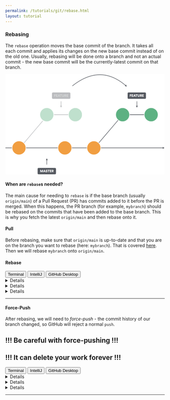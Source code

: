 ```yaml
---
permalink: /tutorials/git/rebase.html
layout: tutorial
---
```

### Rebasing
The `rebase` operation moves the base commit of the branch.
It takes all each commit and applies its changes on the new base commit instead of on the old one.
Usually, rebasing will be done onto a branch and not an actual commit - the new base commit will be the currently-latest commit on that branch.

<img src="img/rebase-diagram.png" width=700/>

#### When are `rebase`s needed?
The main cause for needing to `rebase` is if the base branch (usually `origin/main`) of a Pull Request (PR) has commits added to it before the PR is merged.
When this happens, the PR branch (for example, `mybranch`) should be rebased on the commits that have been added to the base branch.
This is why you fetch the latest `origin/main` and then rebase onto it.


#### Pull
Before rebasing, make sure that `origin/main` is up-to-date and that you are on the branch you want to rebase (here: `mybranch`).
That is covered [here](./create-branch.html#pulling-codeorigincode).
Then we will rebase `mybranch` onto `origin/main`.

#### Rebase
<div class="tab">
  <button class="tablinks" onclick="switchTo(event, 'cmd-rebase')">Terminal</button>
  <button style="" class="tablinks" onclick="switchTo(event, 'ij-rebase')">IntelliJ</button>
  <button style="" class="tablinks" onclick="switchTo(event, 'ghd-rebase')">GitHub Desktop</button>
</div>

<details id="cmd-rebase">

```ps
git rebase origin/main
```

</details>
<details id="ghd-rebase">

Click on `Branch > Rebase current branch`, and select the branch to rebase onto, and click `Start rebase`.
![](img/ghd-rebase.png)

</details>
<details id="ij-rebase">

Open the Branches panel, click on `origin/main`, and then on `Rebase Current onto Selected`.
![](img/ij-rebase.png)

---

**! Note:** do **not** select `Checkout and rebase onto current`, as it will rebase `main` on `mybranch` and not the other way around.

</details>

---

#### Force-Push
After rebasing, we will need to _force-push_ - the commit history of our branch changed, so GitHub will reject a normal `push`.

## **!!! Be careful with force-pushing !!!**
## **!!! It can delete your work forever !!!**

<div class="tab">
  <button class="tablinks" onclick="switchTo(event, 'cmd-forcepush')">Terminal</button>
  <button style="" class="tablinks" onclick="switchTo(event, 'ij-forcepush')">IntelliJ</button>
  <button style="" class="tablinks" onclick="switchTo(event, 'ghd-forcepush')">GitHub Desktop</button>
</div>

<details id="cmd-forcepush">

```ps
git push --force-with-lease
```

</details>
<details id="ghd-forcepush">

GitHub Desktop does not support force-pushing. Use the terminal/command-line or IntelliJ.

</details>
<details id="ij-forcepush">

As with regular `push`ing, click on the green arrow on the top-left corner of the screen to open the push dialog.
Unlike with regular pushing, click on the triangle next to `Push` and click on `Force Push`.

![](img/ij-forcepush.png)

</details>

---


